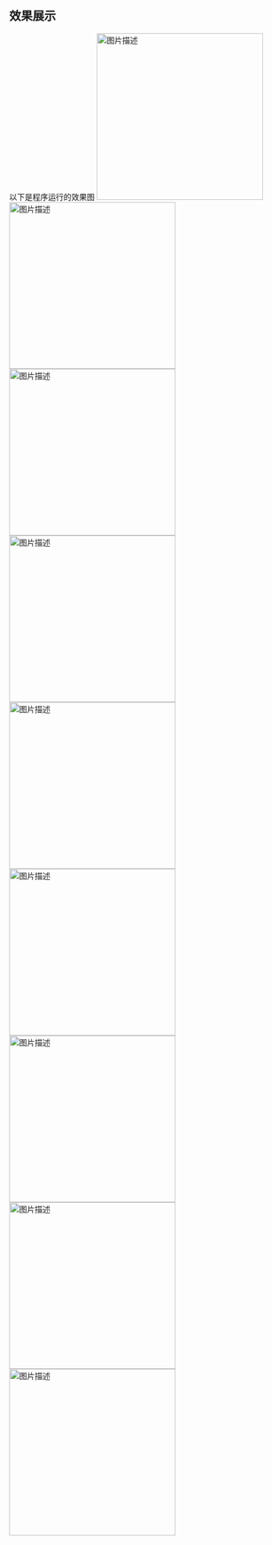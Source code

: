 ## 效果展示
以下是程序运行的效果图
<img src="Snipaste_2025-05-04_19-15-35.png" alt="图片描述" width="300" />
<img src="Snipaste_2025-05-04_19-17-06.png" alt="图片描述" width="300" />
<img src="Snipaste_2025-05-04_19-17-46.png" alt="图片描述" width="300" />
<img src="Snipaste_2025-05-04_19-18-02.png" alt="图片描述" width="300" />
<img src="Snipaste_2025-05-04_19-18-16.png" alt="图片描述" width="300" />
<img src="Snipaste_2025-05-04_19-18-28.png" alt="图片描述" width="300" />
<img src="Snipaste_2025-05-04_19-18-44.png" alt="图片描述" width="300" />
<img src="Snipaste_2025-05-04_19-18-59.png" alt="图片描述" width="300" />
<img src="Snipaste_2025-05-04_19-30-21.png" alt="图片描述" width="300" />

